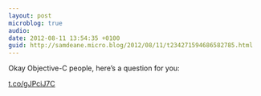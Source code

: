 ```yaml
---
layout: post
microblog: true
audio: 
date: 2012-08-11 13:54:35 +0100
guid: http://samdeane.micro.blog/2012/08/11/t234271594686582785.html
---
```

Okay Objective-C people, here’s a question for you:

[t.co/gJPciJ7C](http://t.co/gJPciJ7C)
